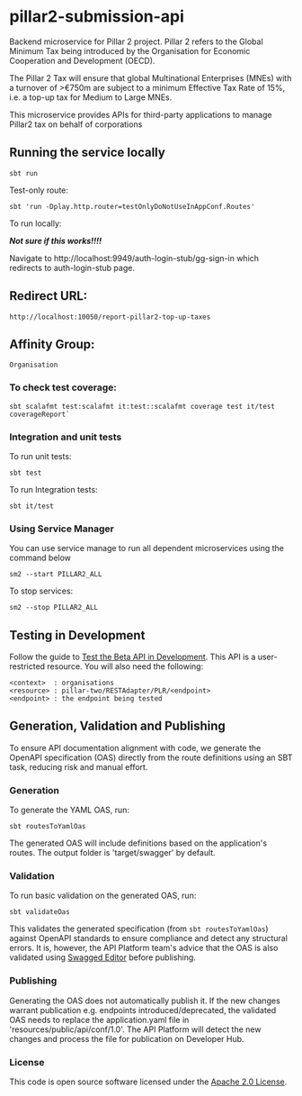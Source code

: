 # pillar2-submission-api
Backend microservice for Pillar 2  project. Pillar 2 refers to the Global Minimum Tax being introduced by the Organisation for Economic Cooperation and Development (OECD).

The Pillar 2 Tax will ensure that global Multinational Enterprises (MNEs) with a turnover of >€750m are subject to a minimum Effective Tax Rate of 15%, i.e. a top-up tax for Medium to Large MNEs.

This microservice provides APIs for third-party applications to manage Pillar2 tax on behalf of corporations
## Running the service locally

```shell
sbt run
```

Test-only route:

```shell
sbt 'run -Dplay.http.router=testOnlyDoNotUseInAppConf.Routes'
```

To run locally:

***Not sure if this works!!!!***

Navigate to http://localhost:9949/auth-login-stub/gg-sign-in which redirects to auth-login-stub page.


## Redirect URL:
    http://localhost:10050/report-pillar2-top-up-taxes

## Affinity Group:
    Organisation

### To check test coverage:

```shell
sbt scalafmt test:scalafmt it:test::scalafmt coverage test it/test coverageReport`
```

### Integration and unit tests

To run unit tests:
```shell
sbt test
```
To run Integration tests:
```shell
sbt it/test
```

### Using Service Manager

You can use service manage to run all dependent microservices using the command below
```shell
sm2 --start PILLAR2_ALL
```
To stop services:
```shell
sm2 --stop PILLAR2_ALL
```

## Testing in Development

Follow the guide to [Test the Beta API in Development](https://docs.tax.service.gov.uk/mdtp-handbook/documentation/create-and-manage-a-developer-hub-api/test-the-beta-api-in-dev.html). This API is a user-restricted resource. You will also need the following:

    <context>  : organisations
    <resource> : pillar-two/RESTAdapter/PLR/<endpoint>
    <endpoint> : the endpoint being tested

## Generation, Validation and Publishing
To ensure API documentation alignment with code, we generate the OpenAPI specification (OAS) directly from the route definitions using an SBT task, reducing risk and manual effort.

### Generation
To generate the YAML OAS, run:
```shell
sbt routesToYamlOas
```
The generated OAS will include definitions based on the application's routes. The output folder is 'target/swagger' by default.

### Validation
To run basic validation on the generated OAS, run: 
```shell
sbt validateOas
```
This validates the generated specification (from `sbt routesToYamlOas`) against OpenAPI standards to ensure compliance and detect any structural errors. It is, however, the API Platform team's advice that the OAS is also validated using [Swagged Editor](https://editor.swagger.io/) before publishing.

### Publishing
Generating the OAS does not automatically publish it. If the new changes warrant publication e.g. endpoints introduced/deprecated, the validated OAS needs to replace the application.yaml file in 'resources/public/api/conf/1.0'. The API Platform will detect the new changes and process the file for publication on Developer Hub.

### License

This code is open source software licensed under the [Apache 2.0 License]("http://www.apache.org/licenses/LICENSE-2.0.html").